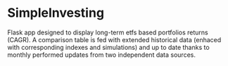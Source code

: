 # SimpleInvesting
Flask app designed to display long-term etfs based portfolios returns (CAGR). A comparison table is fed with extended historical data (enhaced with corresponding indexes and simulations) and up to date thanks to monthly performed updates from two independent data sources.
